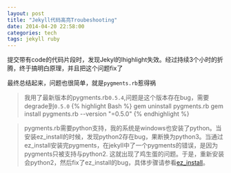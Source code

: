 ```yaml
---
layout: post
title: "Jekyll代码高亮Troubeshooting"
date: 2014-04-20 22:58:00
categories: tech
tags: jekyll ruby
---
```


提交带有code的代码片段时，发现Jekyl的lhighlight失效。经过持续3个小时的折腾，终于搞明白原理，并且把这个问题fix了

最终总结起来，问题也很简单，就是`pygments.rb`惹得祸

>我用了最新版本的pygments.rb`0.5.4`,问题是这个版本存在bug，需要degrade到`0.5.0`
{% highlight Bash %}
gem uninstall pygments.rb
gem install pygments.rb --version "=0.5.0"
{% endhighlight %}

>pygments.rb需要python支持，我的系统是windows也安装了python。当安装ez_install的时候，发现python2存在bug，果断换为python3。当通过ez_install安装完pygments，在jekyll中了一个pygments的错误，是因为pygments只被支持与python2. 这就出现了鸡生蛋的问题。于是，重新安装会python2，然后fix了ez_install的bug，具体步骤请参看[ez_install]({{site.url}}/tech/2014/04/27/ez_install.html)。

